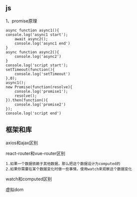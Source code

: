 ## js

1、promise原理

    async function async1(){
    console.log('async1 start');
        await async2();
        console.log('async1 end')
    }
    async function async2(){
        console.log('async2')
    }
    console.log('script start');
    setTimeout(function(){
        console.log('setTimeout')
    },0);
    async1();
    new Promise(function(resolve){
        console.log('promise1');
        resolve();
    }).then(function(){
        console.log('promise2')
    });
    console.log('script end')

## 框架和库

axios和ajax区别

react-router和vue-router区别

    1.如果一个数据依赖于其他数据，那么把这个数据设计为computed的  
    2.如果你需要在某个数据变化时做一些事情，使用watch来观察这个数据变化

watch和computed区别

虚拟dom

